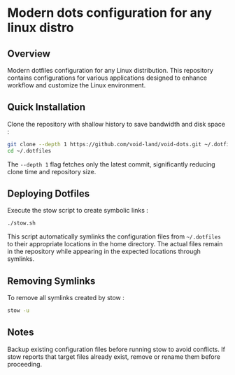 # Modern dots configuration for any linux distro

## Overview

Modern dotfiles configuration for any Linux distribution. This repository contains configurations for various applications designed to enhance workflow and customize the Linux environment.

## Quick Installation

Clone the repository with shallow history to save bandwidth and disk space :

```bash
git clone --depth 1 https://github.com/void-land/void-dots.git ~/.dotfiles
cd ~/.dotfiles
```

The `--depth 1` flag fetches only the latest commit, significantly reducing clone time and repository size.

## Deploying Dotfiles

Execute the stow script to create symbolic links :

```bash
./stow.sh
```

This script automatically symlinks the configuration files from `~/.dotfiles` to their appropriate locations in the home directory. The actual files remain in the repository while appearing in the expected locations through symlinks.

## Removing Symlinks

To remove all symlinks created by stow :

```bash
stow -u
```

## Notes

Backup existing configuration files before running stow to avoid conflicts. If stow reports that target files already exist, remove or rename them before proceeding.
